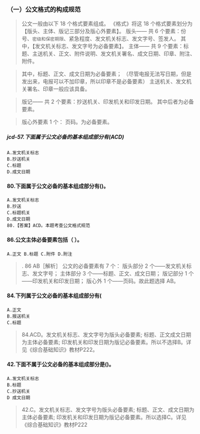 ### （一）公文格式的构成规范
>   公文一般由以下 18 个格式要素组成。
        《格式》将这 18 个格式要素划分为【版头、主体、版记三部分及版心外要素】。
    版头——
        共 6 个要素：份号、`密级和保密期限`、紧急程度、发文机关标志、发文字号、签发人。
        其中，【发文机关标志、发文字号为必备要素】。
    主体——
        共 9 个要素：标题、主送机关、正文、附件说明、发文机关署名、成文日期、印章、附注、附件。
        
>   其中，标题、正文、成文日期为必备要素； 
（尽管电报无法写日期，但是发出来，电报可以不加印章，所以印章不是必备要素）
    主送机关、发文机关署名、印章一般应该具备。
        
>   版记——
    共 2 个要素：抄送机关、印发机关和印发日期。
    其中后者为必备要素。
        
>   版心外要素 1 个：
        页码。为必备要素。

##### jcd-57.下面属于公文必备的基本组成部分有(ACD)
    A.发文机关标志
    B.抄送机关
    C.标题
    D.成文日期       

#### 80.下面属于公文必备的基本组成部分有()。
    A.发文机关标志
    B.抄送
    C.标题机关
    D.成文日期
    80.【答案】ACD。本题考查公文格式规范     

#### 86.公文主体必备要素包括（ ）。
    A.正文 B.标题 C.附件 D.附注
>   . 86 AB［解析］ 公文的必备要素有 7 个： 
版头部分 2 个——发文机关标志、发文字号；
主体部分 3 个——标题、正文、成文日期；
版记部分 1 个——印发机关和印发日期；
版心外 1 个——页码。故此题选择 AB。

#### 84.下列属于公文必备的基本组成部分有(
    A.正文
    B.报送机关
    C.标题
>   84.ACD。发文机关标志、发文字号为版头必备要素;
标题、正文成文日期为主体必备要素;
印发机关和印发日期为版记必备要素。所以不选择B。详见《综合基础知识》教材P222。 
 
#### 42.下面不属于公文必备的基本组成部分是()。
    A.发文机关标志
    B.标题
    C.抄送机关
    D 成文日期
>   42.C。发文机关标志、发文字号为版头必备要素;
标题、正文、成文日期为主体必备要素;
印发机关和印发日期为版记必备要素。所以选择C。详见《综合基础知识》教材P222 
 
 
 
 
 
 
 
 
 
    